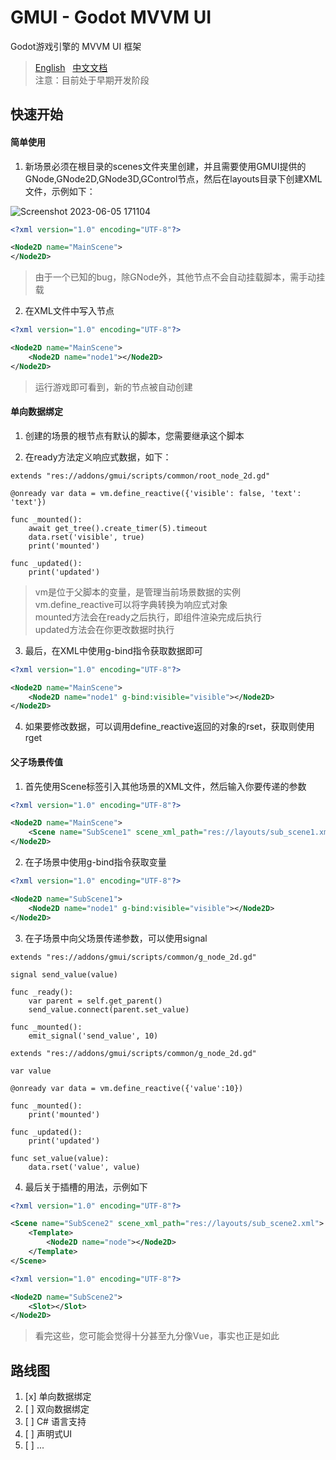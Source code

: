 # GMUI - Godot MVVM UI
Godot游戏引擎的 MVVM UI 框架
> [English](https://github.com/JustDooooIt/GMUI)&nbsp;&nbsp;&nbsp;[中文文档](https://github.com/JustDooooIt/GMUI/blob/master/README.ZH.md)  
> 注意：目前处于早期开发阶段  

## 快速开始

#### 简单使用

1. 新场景必须在根目录的scenes文件夹里创建，并且需要使用GMUI提供的GNode,GNode2D,GNode3D,GControl节点，然后在layouts目录下创建XML文件，示例如下：

![Screenshot 2023-06-05 171104](https://github.com/JustDooooIt/GoVM/assets/43512399/758ec2c1-eb21-4cd1-9daf-26e54bf3c191)  

```xml
<?xml version="1.0" encoding="UTF-8"?>

<Node2D name="MainScene">
</Node2D>
```

> 由于一个已知的bug，除GNode外，其他节点不会自动挂载脚本，需手动挂载  

2. 在XML文件中写入节点  

```xml
<?xml version="1.0" encoding="UTF-8"?>

<Node2D name="MainScene">
	<Node2D name="node1"></Node2D>
</Node2D>
```  

> 运行游戏即可看到，新的节点被自动创建

#### 单向数据绑定

1. 创建的场景的根节点有默认的脚本，您需要继承这个脚本

2. 在ready方法定义响应式数据，如下：

```gdscript
extends "res://addons/gmui/scripts/common/root_node_2d.gd"

@onready var data = vm.define_reactive({'visible': false, 'text': 'text'})
	
func _mounted():
	await get_tree().create_timer(5).timeout
	data.rset('visible', true)
	print('mounted')

func _updated():
	print('updated')
```

> vm是位于父脚本的变量，是管理当前场景数据的实例  
> vm.define_reactive可以将字典转换为响应式对象  
> mounted方法会在ready之后执行，即组件渲染完成后执行  
> updated方法会在你更改数据时执行    

3. 最后，在XML中使用g-bind指令获取数据即可  

```xml
<?xml version="1.0" encoding="UTF-8"?>

<Node2D name="MainScene">
	<Node2D name="node1" g-bind:visible="visible"></Node2D>
</Node2D>
```  

4. 如果要修改数据，可以调用define_reactive返回的对象的rset，获取则使用rget  

#### 父子场景传值  

1. 首先使用Scene标签引入其他场景的XML文件，然后输入你要传递的参数  

```xml
<?xml version="1.0" encoding="UTF-8"?>

<Node2D name="MainScene">
	<Scene name="SubScene1" scene_xml_path="res://layouts/sub_scene1.xml" visible="true"></Scene>
</Node2D>
```  

2. 在子场景中使用g-bind指令获取变量  

```xml
<?xml version="1.0" encoding="UTF-8"?>

<Node2D name="SubScene1">
	<Node2D name="node1" g-bind:visible="visible"></Node2D>
</Node2D>
```  

3. 在子场景中向父场景传递参数，可以使用signal  
```gdscript
extends "res://addons/gmui/scripts/common/g_node_2d.gd"

signal send_value(value)

func _ready():
	var parent = self.get_parent()
	send_value.connect(parent.set_value)
	
func _mounted():
	emit_signal('send_value', 10)
```

```gdscript
extends "res://addons/gmui/scripts/common/g_node_2d.gd"

var value

@onready var data = vm.define_reactive({'value':10})

func _mounted():
	print('mounted')

func _updated():
	print('updated')

func set_value(value):
	data.rset('value', value)
```

4. 最后关于插槽的用法，示例如下    

```xml
<?xml version="1.0" encoding="UTF-8"?>

<Scene name="SubScene2" scene_xml_path="res://layouts/sub_scene2.xml">
	<Template>
		<Node2D name="node"></Node2D>
	</Template>
</Scene>
```  

```xml
<?xml version="1.0" encoding="UTF-8"?>

<Node2D name="SubScene2">
	<Slot></Slot>
</Node2D>
```  

> 看完这些，您可能会觉得十分甚至九分像Vue，事实也正是如此

## 路线图
1. [x] 单向数据绑定  
2. [ ] 双向数据绑定  
3. [ ] C# 语言支持  
4. [ ] 声明式UI  
5. [ ] ...  
